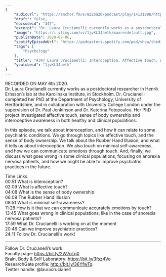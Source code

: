 ```yaml
---
{
	"audiourl": "https://anchor.fm/s/822ba20/podcast/play/14131988/https%3A%2F%2Fd3ctxlq1ktw2nl.cloudfront.net%2Fproduction%2F2020-4-22%2F75648906-44100-2-4f07093509306.m4a",
	"draft": false,
	"episodeid": "347",
	"excerpt": "Dr. Laura Crucianelli currently works as a postdoctoral researcher in Henrik Erhsson’s lab at the Karolinska Institute, in Stockholm. Dr. Crucianelli completed her PhD at the Department of Psychology, University of Hertfordshire, and in collaboration with University College London under the supervision of Dr. Paul Jenkinson and Dr. Katerina Fotopoulou.  Her PhD project investigated affective touch, sense of body ownership and interoceptive awareness in both healthy and clinical populations.",
	"image": "https://i.ytimg.com/vi/1jvKL3Jaetk/maxresdefault.jpg",
	"publishDate": 2020-07-06,
	"spotifyEpisodeUrl": "https://podcasters.spotify.com/pod/show/thedissenter/episodes/347-Laura-Crucianelli-Interoception--Affective-Touch--And-Anorexia-Nervosa-eedpak",
	"tags": [
		"Psychology"
	],
	"title": "#347 Laura Crucianelli: Interoception, Affective Touch, And Anorexia Nervosa",
	"youtubeid": "1jvKL3Jaetk"
}
---
```

RECORDED ON MAY 6th 2020.  
Dr. Laura Crucianelli currently works as a postdoctoral researcher in Henrik Erhsson’s lab at the Karolinska Institute, in Stockholm. Dr. Crucianelli completed her PhD at the Department of Psychology, University of Hertfordshire, and in collaboration with University College London under the supervision of Dr. Paul Jenkinson and Dr. Katerina Fotopoulou.  Her PhD project investigated affective touch, sense of body ownership and interoceptive awareness in both healthy and clinical populations.

In this episode, we talk about interoception, and how it can relate to some psychiatric conditions. We go through topics like affective touch, and the sense of body ownership. We talk about the Rubber Hand Illusion, and what it tells us about interoception. We also touch on minimal self-awareness, and how we can communicate emotions through touch. And, finally, we discuss what goes wrong in some clinical populations, focusing on anorexia nervosa patients, and how we might be able to improve psychiatric practices in the future.

Time Links:  
<time>00:51</time> What is interoception?  
<time>02:09</time> What is affective touch?  
<time>04:08</time> What is the sense of body ownership  
<time>06:09</time> The Rubber Hand Illusion  
<time>08:51</time> What is minimal self-awareness?  
<time>11:28</time> How is it that we can communicate accurately emotions by touch?  
<time>13:45</time> What goes wrong in clinical populations, like in the case of anorexia nervosa patients?  
<time>17:59</time> What Dr. Crucianelli is working on at the moment  
<time>20:46</time> Can we improve psychiatric practices?  
<time>24:11</time> Follow Dr. Crucianelli’s work!

---

Follow Dr. Crucianelli’s work:  
Faculty page: https://bit.ly/2W7qTq0  
Brain, Body & Self Laboratory: https://bit.ly/3fsz4Vo  
ResearchGate profile: http://bit.ly/36YfwTq  
Twitter handle: @lauracrucianel1
